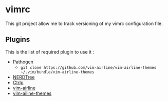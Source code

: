 # vimrc
This git project allow me to track versioning of my vimrc configuration file.

## Plugins
This is the list of required plugin to use it :
* [Pathogen][1]
  *  `git clone https://github.com/vim-airline/vim-airline-themes ~/.vim/bundle/vim-airline-themes`
* [NERDTree][2]
* [Ctrlp][3]
* [vim-airline][4]
* [vim-ailine-themes][5]

[1]: https://github.com/tpope/vim-pathogen
[2]: https://github.com/scrooloose/nerdtree
[3]: https://github.com/ctrlpvim/ctrlp.vim
[4]: https://github.com/vim-airline/vim-airline
[5]: https://github.com/vim-airline/vim-airline-themes

